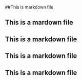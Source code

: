 ##This is  markdown file
## This is a mardown file
## This is a markdown file
## This is a markdown file
## This is a markdown file
